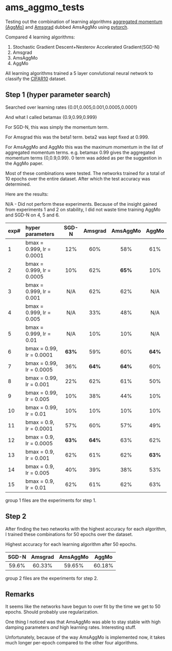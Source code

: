 # ams_aggmo_tests
Testing out the combination of learning algorithms [aggregated momentum (AggMo)](https://arxiv.org/abs/1804.00325) and [Amsgrad](https://openreview.net/forum?id=ryQu7f-RZ) dubbed AmsAggMo using [pytorch](https://pytorch.org/).

Compared 4 learning algorithms: 

1. Stochastic Gradient Descent+Nesterov Accelerated Gradient(SGD-N) 
2. Amsgrad
3. AmsAggMo
4. AggMo 

All learning algorithms trained a 5 layer convlutional neural network to classify the [CIFAR10](https://www.cs.toronto.edu/~kriz/cifar.html) dataset.


## Step 1 (hyper parameter search)
Searched over learning rates {0.01,0.005,0.001,0.0005,0.0001}

And what I called betamax {0.9,0.99,0.999}

For SGD-N, this was simply the momentum term.

For Amsgrad this was the beta1 term. beta2 was kept fixed at 0.999.

For AmsAggMo and AggMo this was the maximum momentum in the list of aggregated momentum terms. 
e.g. betamax 0.99 gives the aggregated momentum terms {0,0.9,0.99}. 0 term was added as per the suggestion in the AggMo paper.

Most of these combinations were tested. The networks trained for a total of 10 epochs over the entire dataset. After which the test accuracy was determined.

Here are the results:

N/A - Did not perform these experiments. Because of the insight gained from experiments 1 and 2 on stability, I did not waste time training AggMo and SGD-N on 4, 5 and 6.

exp#|     hyper parameters         | SGD-N  | Amsgrad | AmsAggMo | AggMo |
:---|:---------------------------- |:------:|:-------:| :-------:| :---: |
1   |  bmax = 0.999, lr = 0.0001   |12%     |60%      |58%       |61%    |
2   |  bmax = 0.999, lr = 0.0005   |10%     |62%      |**65%**   |10%    |
3   |  bmax = 0.999, lr = 0.001    |N/A     |62%      |62%       |N/A    |
4   |  bmax = 0.999, lr = 0.005    |N/A     |33%      |48%       |N/A    |
5   |  bmax = 0.999, lr = 0.01     |N/A     |10%      |10%       |N/A    |
6   |  bmax = 0.99, lr = 0.0001    |**63%** |59%      |60%       |**64%**|
7   |  bmax = 0.99, lr = 0.0005    |36%     |**64%**  |**64%**   |60%    |
8   |  bmax = 0.99, lr = 0.001     |22%     |62%      |61%       |50%    |
9   |  bmax = 0.99, lr = 0.005     |10%     |38%      |44%       |10%    |
10  |  bmax = 0.99, lr = 0.01      |10%     |10%      |10%       |10%    |
11  |  bmax = 0.9, lr = 0.0001     |57%     |60%      |57%       |49%    |
12  |  bmax = 0.9, lr = 0.0005     |**63%** |**64%**  |63%       |62%    |
13  |  bmax = 0.9, lr = 0.001      |62%     |61%      |62%       |**63%**|
14  |  bmax = 0.9, lr = 0.005      |40%     |39%      |38%       |53%    |
15  |  bmax = 0.9, lr = 0.01       |62%     |61%      |62%       |63%    |

group 1 files are the experiments for step 1.

## Step 2
After finding the two networks with the highest accuracy for each algorithm, I trained these combinations for 50 epochs over the dataset.

Highest accuracy for each learning algorithm after 50 epochs.

SGD-N | Amsgrad | AmsAggMo | AggMo |
:---: | :-----: | :------: | :---: |
59.6%|60.33%|59.65%|60.18%|60.56%|


group 2 files are the experiments for step 2.


## Remarks
It seems like the networks have begun to over fit by the time we get to 50 epochs. Should probably use regularization.

One thing I noticed was that AmsAggMo was able to stay stable with high damping parameters *and* high learning rates. Interesting stuff.

Unfortunately, because of the way AmsAggMo is implemented now, it takes much longer per-epoch compared to the other four algorithms.
